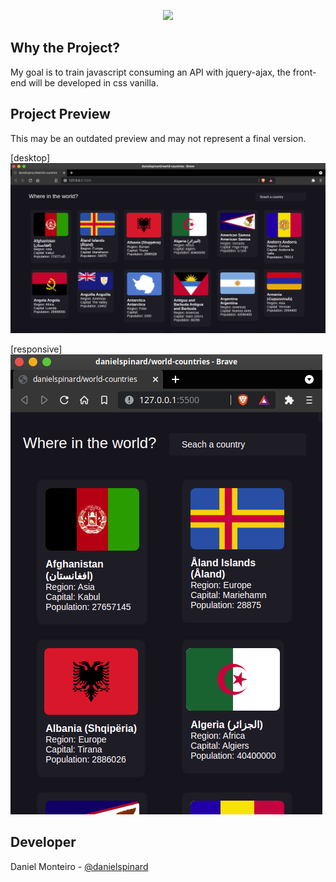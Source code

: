 <p align="center">
   <a
    href="https://www.codefactor.io/repository/github/danielspinard/world-countries">
        <img src="https://www.codefactor.io/repository/github/danielspinard/world-countries/badge"/>
    </a>
</p>

## Why the Project?

My goal is to train javascript consuming an API with jquery-ajax, the front-end will be developed in css vanilla.

## Project Preview
This may be an outdated preview and may not represent a final version.

[desktop]
![desktop index](./.github/previews/desktop-index.png)

[responsive]
![mobile index](./.github/previews/mobile-index.png)

## Developer

Daniel Monteiro - [@danielspinard](https://github.com/danielspinard)
